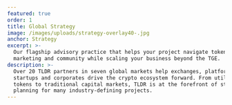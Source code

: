 ```yaml
---
featured: true
order: 1
title: Global Strategy
image: /images/uploads/strategy-overlay40-.jpg
anchor: Strategy
excerpt: >-
  Our flagship advisory practice that helps your project navigate tokenisation,
  marketing and community while scaling your business beyond the TGE.
description: >-
  Over 20 TLDR partners in seven global markets help exchanges, platforms,
  startups and corporates drive the crypto ecosystem forward. From utility
  tokens to traditional capital markets, TLDR is at the forefront of strategic
  planning for many industry-defining projects.
---
```


